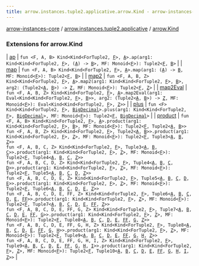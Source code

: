 ```yaml
---
title: arrow.instances.tuple2.applicative.arrow.Kind - arrow-instances-core
---
```


[arrow-instances-core](../../index.html) / [arrow.instances.tuple2.applicative](../index.html) / [arrow.Kind](./index.html)

### Extensions for arrow.Kind

| [ap](ap.html) | `fun <F, A, B> Kind<Kind<ForTuple2, `[`F`](ap.html#F)`>, `[`A`](ap.html#A)`>.ap(arg1: Kind<Kind<ForTuple2, `[`F`](ap.html#F)`>, (`[`A`](ap.html#A)`) -> `[`B`](ap.html#B)`>, MF: Monoid<`[`F`](ap.html#F)`>): Tuple2<`[`F`](ap.html#F)`, `[`B`](ap.html#B)`>` |
| [map](map.html) | `fun <F, A, B> Kind<Kind<ForTuple2, `[`F`](map.html#F)`>, `[`A`](map.html#A)`>.map(arg1: (`[`A`](map.html#A)`) -> `[`B`](map.html#B)`, MF: Monoid<`[`F`](map.html#F)`>): Tuple2<`[`F`](map.html#F)`, `[`B`](map.html#B)`>` |
| [map2](map2.html) | `fun <F, A, B, Z> Kind<Kind<ForTuple2, `[`F`](map2.html#F)`>, `[`A`](map2.html#A)`>.map2(arg1: Kind<Kind<ForTuple2, `[`F`](map2.html#F)`>, `[`B`](map2.html#B)`>, arg2: (Tuple2<`[`A`](map2.html#A)`, `[`B`](map2.html#B)`>) -> `[`Z`](map2.html#Z)`, MF: Monoid<`[`F`](map2.html#F)`>): Tuple2<`[`F`](map2.html#F)`, `[`Z`](map2.html#Z)`>` |
| [map2Eval](map2-eval.html) | `fun <F, A, B, Z> Kind<Kind<ForTuple2, `[`F`](map2-eval.html#F)`>, `[`A`](map2-eval.html#A)`>.map2Eval(arg1: Eval<Kind<Kind<ForTuple2, `[`F`](map2-eval.html#F)`>, `[`B`](map2-eval.html#B)`>>, arg2: (Tuple2<`[`A`](map2-eval.html#A)`, `[`B`](map2-eval.html#B)`>) -> `[`Z`](map2-eval.html#Z)`, MF: Monoid<`[`F`](map2-eval.html#F)`>): Eval<Kind<Kind<ForTuple2, `[`F`](map2-eval.html#F)`>, `[`Z`](map2-eval.html#Z)`>>` |
| [plus](plus.html) | `fun <F> Kind<Kind<ForTuple2, `[`F`](plus.html#F)`>, `[`BigDecimal`](http://docs.oracle.com/javase/6/docs/api/java/math/BigDecimal.html)`>.plus(arg1: Kind<Kind<ForTuple2, `[`F`](plus.html#F)`>, `[`BigDecimal`](http://docs.oracle.com/javase/6/docs/api/java/math/BigDecimal.html)`>, MF: Monoid<`[`F`](plus.html#F)`>): Tuple2<`[`F`](plus.html#F)`, `[`BigDecimal`](http://docs.oracle.com/javase/6/docs/api/java/math/BigDecimal.html)`>` |
| [product](product.html) | `fun <F, A, B> Kind<Kind<ForTuple2, `[`F`](product.html#F)`>, `[`A`](product.html#A)`>.product(arg1: Kind<Kind<ForTuple2, `[`F`](product.html#F)`>, `[`B`](product.html#B)`>, MF: Monoid<`[`F`](product.html#F)`>): Tuple2<`[`F`](product.html#F)`, Tuple2<`[`A`](product.html#A)`, `[`B`](product.html#B)`>>`<br>`fun <F, A, B, Z> Kind<Kind<ForTuple2, `[`F`](product.html#F)`>, Tuple2<`[`A`](product.html#A)`, `[`B`](product.html#B)`>>.product(arg1: Kind<Kind<ForTuple2, `[`F`](product.html#F)`>, `[`Z`](product.html#Z)`>, MF: Monoid<`[`F`](product.html#F)`>): Tuple2<`[`F`](product.html#F)`, Tuple3<`[`A`](product.html#A)`, `[`B`](product.html#B)`, `[`Z`](product.html#Z)`>>`<br>`fun <F, A, B, C, Z> Kind<Kind<ForTuple2, `[`F`](product.html#F)`>, Tuple3<`[`A`](product.html#A)`, `[`B`](product.html#B)`, `[`C`](product.html#C)`>>.product(arg1: Kind<Kind<ForTuple2, `[`F`](product.html#F)`>, `[`Z`](product.html#Z)`>, MF: Monoid<`[`F`](product.html#F)`>): Tuple2<`[`F`](product.html#F)`, Tuple4<`[`A`](product.html#A)`, `[`B`](product.html#B)`, `[`C`](product.html#C)`, `[`Z`](product.html#Z)`>>`<br>`fun <F, A, B, C, D, Z> Kind<Kind<ForTuple2, `[`F`](product.html#F)`>, Tuple4<`[`A`](product.html#A)`, `[`B`](product.html#B)`, `[`C`](product.html#C)`, `[`D`](product.html#D)`>>.product(arg1: Kind<Kind<ForTuple2, `[`F`](product.html#F)`>, `[`Z`](product.html#Z)`>, MF: Monoid<`[`F`](product.html#F)`>): Tuple2<`[`F`](product.html#F)`, Tuple5<`[`A`](product.html#A)`, `[`B`](product.html#B)`, `[`C`](product.html#C)`, `[`D`](product.html#D)`, `[`Z`](product.html#Z)`>>`<br>`fun <F, A, B, C, D, E, Z> Kind<Kind<ForTuple2, `[`F`](product.html#F)`>, Tuple5<`[`A`](product.html#A)`, `[`B`](product.html#B)`, `[`C`](product.html#C)`, `[`D`](product.html#D)`, `[`E`](product.html#E)`>>.product(arg1: Kind<Kind<ForTuple2, `[`F`](product.html#F)`>, `[`Z`](product.html#Z)`>, MF: Monoid<`[`F`](product.html#F)`>): Tuple2<`[`F`](product.html#F)`, Tuple6<`[`A`](product.html#A)`, `[`B`](product.html#B)`, `[`C`](product.html#C)`, `[`D`](product.html#D)`, `[`E`](product.html#E)`, `[`Z`](product.html#Z)`>>`<br>`fun <F, A, B, C, D, E, FF, Z> Kind<Kind<ForTuple2, `[`F`](product.html#F)`>, Tuple6<`[`A`](product.html#A)`, `[`B`](product.html#B)`, `[`C`](product.html#C)`, `[`D`](product.html#D)`, `[`E`](product.html#E)`, `[`FF`](product.html#FF)`>>.product(arg1: Kind<Kind<ForTuple2, `[`F`](product.html#F)`>, `[`Z`](product.html#Z)`>, MF: Monoid<`[`F`](product.html#F)`>): Tuple2<`[`F`](product.html#F)`, Tuple7<`[`A`](product.html#A)`, `[`B`](product.html#B)`, `[`C`](product.html#C)`, `[`D`](product.html#D)`, `[`E`](product.html#E)`, `[`FF`](product.html#FF)`, `[`Z`](product.html#Z)`>>`<br>`fun <F, A, B, C, D, E, FF, G, Z> Kind<Kind<ForTuple2, `[`F`](product.html#F)`>, Tuple7<`[`A`](product.html#A)`, `[`B`](product.html#B)`, `[`C`](product.html#C)`, `[`D`](product.html#D)`, `[`E`](product.html#E)`, `[`FF`](product.html#FF)`, `[`G`](product.html#G)`>>.product(arg1: Kind<Kind<ForTuple2, `[`F`](product.html#F)`>, `[`Z`](product.html#Z)`>, MF: Monoid<`[`F`](product.html#F)`>): Tuple2<`[`F`](product.html#F)`, Tuple8<`[`A`](product.html#A)`, `[`B`](product.html#B)`, `[`C`](product.html#C)`, `[`D`](product.html#D)`, `[`E`](product.html#E)`, `[`FF`](product.html#FF)`, `[`G`](product.html#G)`, `[`Z`](product.html#Z)`>>`<br>`fun <F, A, B, C, D, E, FF, G, H, Z> Kind<Kind<ForTuple2, `[`F`](product.html#F)`>, Tuple8<`[`A`](product.html#A)`, `[`B`](product.html#B)`, `[`C`](product.html#C)`, `[`D`](product.html#D)`, `[`E`](product.html#E)`, `[`FF`](product.html#FF)`, `[`G`](product.html#G)`, `[`H`](product.html#H)`>>.product(arg1: Kind<Kind<ForTuple2, `[`F`](product.html#F)`>, `[`Z`](product.html#Z)`>, MF: Monoid<`[`F`](product.html#F)`>): Tuple2<`[`F`](product.html#F)`, Tuple9<`[`A`](product.html#A)`, `[`B`](product.html#B)`, `[`C`](product.html#C)`, `[`D`](product.html#D)`, `[`E`](product.html#E)`, `[`FF`](product.html#FF)`, `[`G`](product.html#G)`, `[`H`](product.html#H)`, `[`Z`](product.html#Z)`>>`<br>`fun <F, A, B, C, D, E, FF, G, H, I, Z> Kind<Kind<ForTuple2, `[`F`](product.html#F)`>, Tuple9<`[`A`](product.html#A)`, `[`B`](product.html#B)`, `[`C`](product.html#C)`, `[`D`](product.html#D)`, `[`E`](product.html#E)`, `[`FF`](product.html#FF)`, `[`G`](product.html#G)`, `[`H`](product.html#H)`, `[`I`](product.html#I)`>>.product(arg1: Kind<Kind<ForTuple2, `[`F`](product.html#F)`>, `[`Z`](product.html#Z)`>, MF: Monoid<`[`F`](product.html#F)`>): Tuple2<`[`F`](product.html#F)`, Tuple10<`[`A`](product.html#A)`, `[`B`](product.html#B)`, `[`C`](product.html#C)`, `[`D`](product.html#D)`, `[`E`](product.html#E)`, `[`FF`](product.html#FF)`, `[`G`](product.html#G)`, `[`H`](product.html#H)`, `[`I`](product.html#I)`, `[`Z`](product.html#Z)`>>` |

